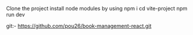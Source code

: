 Clone the project
install node modules by using npm i
cd vite-project
npm run dev

git:- https://github.com/pou26/book-management-react.git